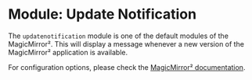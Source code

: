 # Module: Update Notification

The `updatenotification` module is one of the default modules of the MagicMirror².
This will display a message whenever a new version of the MagicMirror² application is available.

For configuration options, please check the [MagicMirror² documentation](https://docs.magicmirror.builders/modules/updatenotification.html).
